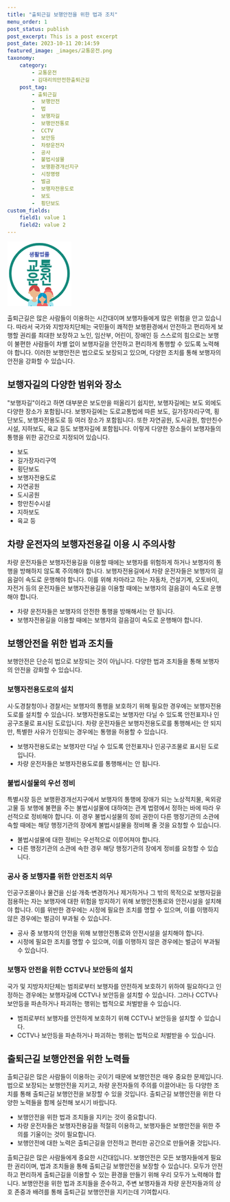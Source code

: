 ```yaml
---
title: "출퇴근길 보행안전을 위한 법과 조치"
menu_order: 1
post_status: publish
post_excerpt: This is a post excerpt
post_date: 2023-10-11 20:14:59
featured_image: _images/교통운전.png
taxonomy:
    category:
        - 교통운전
        - 김대리의안전한출퇴근길
    post_tag:
        - 출퇴근길
        -  보행안전
        -  법
        -  보행자길
        -  보행안전통로
        -  CCTV
        -  보안등
        -  차량운전자
        -  공사
        -  불법시설물
        -  보행환경개선지구
        -  시정명령
        -  벌금
        -  보행자전용도로
        -  보도
        -  횡단보도
custom_fields:
    field1: value 1
    field2: value 2
---
```


![교통운전](/_images/교통운전.png)

출퇴근길은 많은 사람들이 이용하는 시간대이며 보행자들에게 많은 위험을 안고 있습니다. 따라서 국가와 지방자치단체는 국민들이 쾌적한 보행환경에서 안전하고 편리하게 보행할 권리를 최대한 보장하고 노인, 임산부, 어린이, 장애인 등 스스로의 힘으로는 보행이 불편한 사람들이 차별 없이 보행자길을 안전하고 편리하게 통행할 수 있도록 노력해야 합니다. 이러한 보행안전은 법으로도 보장되고 있으며, 다양한 조치를 통해 보행자의 안전을 강화할 수 있습니다.

## 보행자길의 다양한 범위와 장소

"보행자길"이라고 하면 대부분은 보도만을 떠올리기 쉽지만, 보행자길에는 보도 외에도 다양한 장소가 포함됩니다. 보행자길에는 도로교통법에 따른 보도, 길가장자리구역, 횡단보도, 보행자전용도로 등 여러 장소가 포함됩니다. 또한 자연공원, 도시공원, 항만친수시설, 지하보도, 육교 등도 보행자길에 포함됩니다. 이렇게 다양한 장소들이 보행자들의 통행을 위한 공간으로 지정되어 있습니다.

- 보도
- 길가장자리구역
- 횡단보도
- 보행자전용도로
- 자연공원
- 도시공원
- 항만친수시설
- 지하보도
- 육교 등

## 차량 운전자의 보행자전용길 이용 시 주의사항

차량 운전자들은 보행자전용길을 이용할 때에는 보행자를 위험하게 하거나 보행자의 통행을 방해하지 않도록 주의해야 합니다. 보행자전용길에서 차량 운전자들은 보행자의 걸음걸이 속도로 운행해야 합니다. 이를 위해 차마라고 하는 자동차, 건설기계, 오토바이, 자전거 등의 운전자들은 보행자전용길을 이용할 때에는 보행자의 걸음걸이 속도로 운행해야 합니다.

- 차량 운전자들은 보행자의 안전한 통행을 방해해서는 안 됩니다.
- 보행자전용길을 이용할 때에는 보행자의 걸음걸이 속도로 운행해야 합니다.

## 보행안전을 위한 법과 조치들

보행안전은 단순히 법으로 보장되는 것이 아닙니다. 다양한 법과 조치들을 통해 보행자의 안전을 강화할 수 있습니다.

### 보행자전용도로의 설치

시·도경찰청이나 경찰서는 보행자의 통행을 보호하기 위해 필요한 경우에는 보행자전용도로를 설치할 수 있습니다. 보행자전용도로는 보행자만 다닐 수 있도록 안전표지나 인공구조물로 표시된 도로입니다. 차량 운전자들은 보행자전용도로를 통행해서는 안 되지만, 특별한 사유가 인정되는 경우에는 통행을 허용할 수 있습니다.

- 보행자전용도로는 보행자만 다닐 수 있도록 안전표지나 인공구조물로 표시된 도로입니다.
- 차량 운전자들은 보행자전용도로를 통행해서는 안 됩니다.

### 불법시설물의 우선 정비

특별시장 등은 보행환경개선지구에서 보행자의 통행에 장애가 되는 노상적치물, 옥외광고물 등 보행에 불편을 주는 불법시설물에 대하여는 관계 법령에서 정하는 바에 따라 우선적으로 정비해야 합니다. 이 경우 불법시설물의 정비 권한이 다른 행정기관의 소관에 속할 때에는 해당 행정기관의 장에게 불법시설물을 정비해 줄 것을 요청할 수 있습니다.

- 불법시설물에 대한 정비는 우선적으로 이루어져야 합니다.
- 다른 행정기관의 소관에 속한 경우 해당 행정기관의 장에게 정비를 요청할 수 있습니다.

### 공사 중 보행자를 위한 안전조치 의무

인공구조물이나 물건을 신설·개축·변경하거나 제거하거나 그 밖의 목적으로 보행자길을 점용하는 자는 보행자에 대한 위험을 방지하기 위해 보행안전통로와 안전시설을 설치해야 합니다. 이를 위반한 경우에는 시정에 필요한 조치를 명할 수 있으며, 이를 이행하지 않은 경우에는 벌금이 부과될 수 있습니다.

- 공사 중 보행자의 안전을 위해 보행안전통로와 안전시설을 설치해야 합니다.
- 시정에 필요한 조치를 명할 수 있으며, 이를 이행하지 않은 경우에는 벌금이 부과될 수 있습니다.

### 보행자 안전을 위한 CCTV나 보안등의 설치

국가 및 지방자치단체는 범죄로부터 보행자를 안전하게 보호하기 위하여 필요하다고 인정하는 경우에는 보행자길에 CCTV나 보안등을 설치할 수 있습니다. 그러나 CCTV나 보안등을 파손하거나 파괴하는 행위는 법적으로 처벌받을 수 있습니다.

- 범죄로부터 보행자를 안전하게 보호하기 위해 CCTV나 보안등을 설치할 수 있습니다.
- CCTV나 보안등을 파손하거나 파괴하는 행위는 법적으로 처벌받을 수 있습니다.

## 출퇴근길 보행안전을 위한 노력들

출퇴근길은 많은 사람들이 이용하는 곳이기 때문에 보행안전은 매우 중요한 문제입니다. 법으로 보장되는 보행안전을 지키고, 차량 운전자들의 주의를 이끌어내는 등 다양한 조치를 통해 출퇴근길 보행안전을 보장할 수 있을 것입니다. 출퇴근길 보행안전을 위한 다양한 노력들을 함께 실천해 보시기 바랍니다.

- 보행안전을 위한 법과 조치들을 지키는 것이 중요합니다.
- 차량 운전자들은 보행자전용길을 적절히 이용하고, 보행자들은 보행안전을 위한 주의를 기울이는 것이 필요합니다.
- 보행안전에 대한 노력은 출퇴근길을 안전하고 편리한 공간으로 만들어줄 것입니다.

출퇴근길은 많은 사람들에게 중요한 시간대입니다. 보행안전은 모든 보행자들에게 필요한 권리이며, 법과 조치들을 통해 출퇴근길 보행안전을 보장할 수 있습니다. 모두가 안전하고 편리하게 출퇴근길을 이용할 수 있는 환경을 만들기 위해 우리 모두가 노력해야 합니다. 보행안전을 위한 법과 조치들을 준수하고, 주변 보행자들과 차량 운전자들과의 상호 존중과 배려를 통해 출퇴근길 보행안전을 지키는데 기여합시다.

